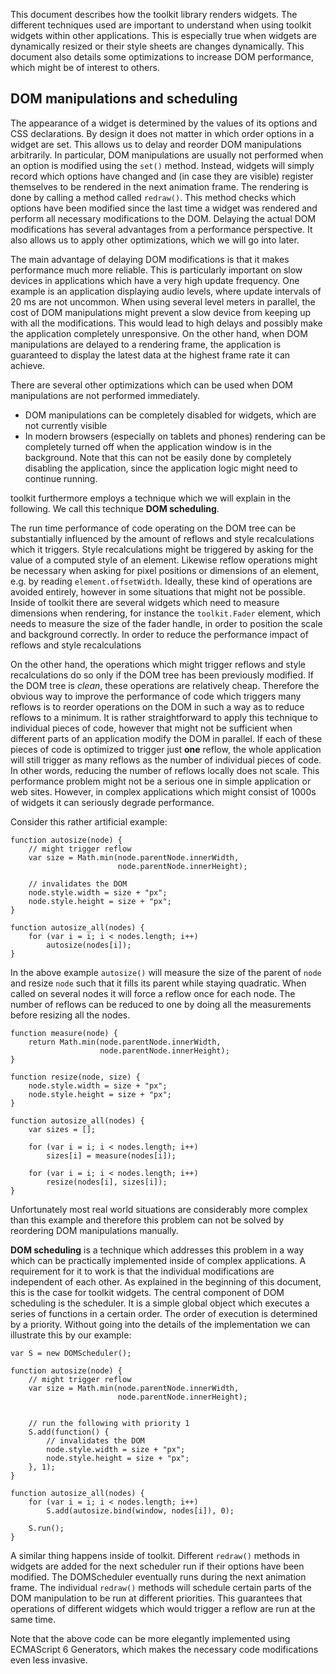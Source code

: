 This document describes how the toolkit library renders widgets. The different
techniques used are important to understand when using toolkit widgets within
other applications. This is especially true when widgets are dynamically resized
or their style sheets are changes dynamically.
This document also details some optimizations to increase DOM performance, which
might be of interest to others.

## DOM manipulations and scheduling

The appearance of a widget is determined by the values of its options and
CSS declarations. By design it does not matter in which order options
in a widget are set. This allows us to delay and reorder DOM manipulations
arbitrarily. In particular, DOM manipulations are usually not performed when
an option is modified using the `set()` method. Instead, widgets will simply
record which options have changed and (in case they are visible) register
themselves to be rendered in the next animation frame.
The rendering is done by calling a method called `redraw()`.
This method checks which options have been modified since the last time a
widget was rendered and perform all necessary modifications to the DOM.
Delaying the actual DOM modifications has several advantages from a performance
perspective. It also allows us to apply other optimizations, which we will go
into later.

The main advantage of delaying DOM modifications is that it makes performance
much more reliable. This is particularly important on slow devices in applications
which have a very high update frequency. One example is an application displaying
audio levels, where update intervals of 20 ms are not uncommon.
When using several level meters in parallel, the cost of DOM manipulations might
prevent a slow device from keeping up with all the modifications. This would lead to
high delays and possibly make the application completely unresponsive.
On the other hand, when DOM manipulations are delayed to a rendering frame, the
application is guaranteed to display the latest data at the highest frame rate it
can achieve.

There are several other optimizations which can be used when DOM manipulations
are not performed immediately.

* DOM manipulations can be completely disabled for widgets, which are not currently
  visible
* In modern browsers (especially on tablets and phones) rendering can be completely
  turned off when the application window is in the background. Note that this can
  not be easily done by completely disabling the application, since the application
  logic might need to continue running.

toolkit furthermore employs a technique which we will explain in the following. We
call this technique **DOM scheduling**.

The run time performance of code operating on the DOM tree can be substantially
influenced by the amount of reflows and style recalculations which it
triggers. Style recalculations might be triggered by asking for the value of
a computed style of an element. Likewise reflow operations might be necessary
when asking for pixel positions or dimensions of an element, e.g. by reading 
`element.offsetWidth`. Ideally, these kind of operations are avoided entirely,
however in some situations that might not be possible. Inside of toolkit there
are several widgets which need to measure dimensions when rendering, for instance
the `toolkit.Fader` element, which needs to measure the size of the fader handle,
in order to position the scale and background correctly. In order to reduce the
performance impact of reflows and style recalculations 

On the other hand, the operations which might trigger reflows and style
recalculations do so only if the DOM tree has been previously modified. If the DOM
tree is *clean*, these operations are relatively cheap. Therefore the obvious
way to improve the performance of code which triggers many reflows is to reorder
operations on the DOM in such a way as to reduce reflows to a minimum. It is rather
straightforward to apply this technique to individual pieces of code, however that
might not be sufficient when different parts of an application modify the DOM
in parallel. If each of these pieces of code is optimized to trigger just **one** reflow,
the whole application will still trigger as many reflows as the number of individual
pieces of code. In other words, reducing the number of reflows locally does not scale.
This performance problem might not be a serious one in simple application or web sites.
However, in complex applications which might consist of 1000s of widgets it can seriously
degrade performance.

Consider this rather artificial example:

    function autosize(node) {
        // might trigger reflow
        var size = Math.min(node.parentNode.innerWidth,
                            node.parentNode.innerHeight);

        // invalidates the DOM
        node.style.width = size + "px";
        node.style.height = size + "px";
    }

    function autosize_all(nodes) {
        for (var i = i; i < nodes.length; i++)
            autosize(nodes[i]);
    }

In the above example `autosize()` will measure the size of the parent of `node` and
resize `node` such that it fills its parent while staying quadratic. When called on
several nodes it will force a reflow once for each node. The number of reflows can be
reduced to one by doing all the measurements before resizing all the nodes.

    function measure(node) {
        return Math.min(node.parentNode.innerWidth,
                        node.parentNode.innerHeight);
    }

    function resize(node, size) {
        node.style.width = size + "px";
        node.style.height = size + "px";
    }

    function autosize_all(nodes) {
        var sizes = [];

        for (var i = i; i < nodes.length; i++)
            sizes[i] = measure(nodes[i]);

        for (var i = i; i < nodes.length; i++)
            resize(nodes[i], sizes[i]);
    }

Unfortunately most real world situations are considerably more complex than this example
and therefore this problem can not be solved by reordering DOM manipulations manually.

**DOM scheduling** is a technique which addresses this problem in a way which
can be practically implemented inside of complex applications. A requirement
for it to work is that the individual modifications are independent of each
other. As explained in the beginning of this document, this is the case for
toolkit widgets. The central component of DOM scheduling is the scheduler. It
is a simple global object which executes a series of functions in a certain order.
The order of execution is determined by a priority. Without going into the details of
the implementation we can illustrate this by our example:

    var S = new DOMScheduler();

    function autosize(node) {
        // might trigger reflow
        var size = Math.min(node.parentNode.innerWidth,
                            node.parentNode.innerHeight);


        // run the following with priority 1
        S.add(function() {
            // invalidates the DOM
            node.style.width = size + "px";
            node.style.height = size + "px";
        }, 1);
    }

    function autosize_all(nodes) {
        for (var i = i; i < nodes.length; i++)
            S.add(autosize.bind(window, nodes[i]), 0);

        S.run();
    }

A similar thing happens inside of toolkit. Different `redraw()` methods
in widgets are added for the next scheduler run if their options have
been modified. The DOMScheduler eventually runs during the next animation
frame. The individual `redraw()` methods will schedule certain parts of the
DOM manipulation to be run at different priorities. This guarantees that
operations of different widgets which would trigger a reflow are run at the
same time.

Note that the above code can be more elegantly implemented using ECMAScript 6 Generators,
which makes the necessary code modifications even less invasive.
